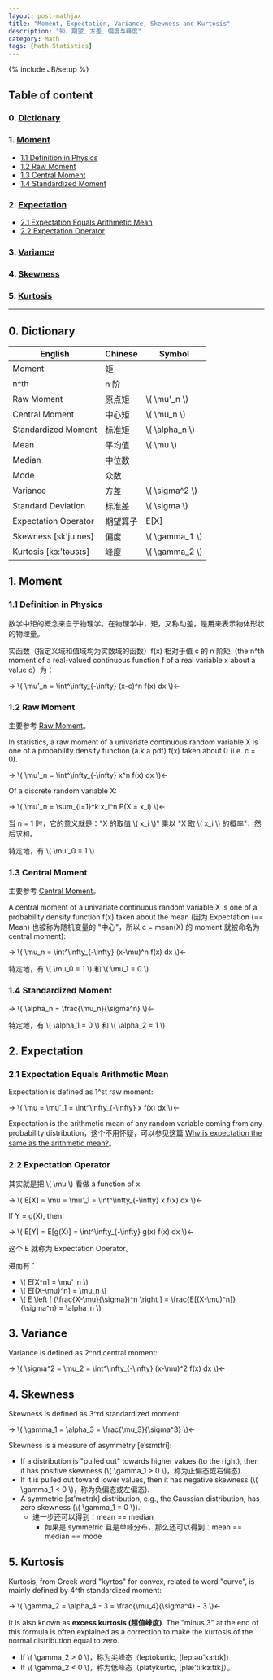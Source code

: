```yaml
---
layout: post-mathjax
title: "Moment, Expectation, Variance, Skewness and Kurtosis"
description: "矩、期望、方差、偏度与峰度"
category: Math
tags: [Math-Statistics]
---
```

{% include JB/setup %}

## Table of content

### 0. [Dictionary](#Dictionary)

### 1. [Moment](#Moment)
  
- [1.1 Definition in Physics](#definition-in-physics)
- [1.2 Raw Moment](#raw-moment)
- [1.3 Central Moment](#central-moment)   
- [1.4 Standardized Moment](#standardized-moment)

### 2. [Expectation](#Expectation)

- [2.1 Expectation Equals Arithmetic Mean](#expectation-eq-mean)
- [2.2 Expectation Operator](#expectation-operator)

### 3. [Variance](#Variance)

### 4. [Skewness](#Skewness)

### 5. [Kurtosis](#Kurtosis)

-----

## <a name="Dictionary"></a>0. Dictionary

| English               | Chinese  | Symbol           |
|-----------------------|----------|------------------|
| Moment                | 矩       |                  |
| n^th                  | n 阶     |                  |
| Raw Moment            | 原点矩   | \\( \mu'\_n \\)  |
| Central Moment        | 中心矩   | \\( \mu_n \\)    |
| Standardized Moment   | 标准矩   | \\( \alpha_n \\) |
| Mean                  | 平均值   | \\( \mu \\)      |
| Median                | 中位数   |                  | 
| Mode                  | 众数     |                  |
| Variance              | 方差     | \\( \sigma\^2 \\)|
| Standard Deviation    | 标准差   | \\( \sigma \\)   |
| Expectation Operator  | 期望算子 | E[X]             |
| Skewness [sk'ju:nes]  | 偏度     | \\( \gamma_1 \\) |
| Kurtosis [kɜ:'təʊsɪs] | 峰度     | \\( \gamma_2 \\) |

## <a name="Moment"></a>1. Moment

### <a name="definition-in-physics"></a>1.1 Definition in Physics

数学中矩的概念来自于物理学。在物理学中，矩，又称动差，是用来表示物体形状的物理量。  

实函数（指定义域和值域均为实数域的函数）f(x) 相对于值 c 的 n 阶矩（the n^th moment of a real-valued continuous function f of a real variable x about a value c）为：

<!-- 
\\( \int\^\infty\_\infty x  \\)  
\\( \int\_\infty\^\infty x  \\)   
\\( \int\^\infty\_{-\infty} x  \\)   
\\( u'\_n \\)  
\\( u'\_n = \int\^\infty\_{-\infty} x \\)  
-->

-> \\( \mu'\_n = \int\^\infty\_{-\infty} (x-c)\^n f(x) dx \\)<-

### <a name="raw-moment"></a>1.2 Raw Moment

主要参考 [Raw Moment](http://mathworld.wolfram.com/RawMoment.html)。  

In statistics, a raw moment of a univariate continuous random variable X is one of a probability density function (a.k.a pdf) f(x) taken about 0 (i.e. c = 0).  

-> \\( \mu'\_n = \int\^\infty\_{-\infty} x\^n f(x) dx \\)<-

Of a discrete random variable X:

-> \\( \mu'\_n = \sum\_{i=1}\^k x\_i\^n P(X = x_i) \\)<-

当 n = 1 时，它的意义就是："X 的取值 \\( x_i \\)" 乘以 "X 取 \\( x_i \\) 的概率"，然后求和。

特定地，有 \\( \mu'\_0 = 1 \\)

### <a name="central-moment"></a>1.3 Central Moment

主要参考 [Central Moment](http://mathworld.wolfram.com/CentralMoment.html)。  

A central moment of a univariate continuous random variable X is one of a probability density function f(x) taken about the mean (因为 Expectation (== Mean) 也被称为随机变量的 "中心"，所以 c = mean(X) 的 moment 就被命名为 central moment):

-> \\( \mu_n = \int\^\infty\_{-\infty} (x-\mu)\^n f(x) dx \\)<-

特定地，有 \\( \mu_0 = 1 \\) 和 \\( \mu_1 = 0 \\)

### <a name="standardized-moment"></a>1.4 Standardized Moment

->  \\( \alpha_n =  \frac{\mu_n}{\sigma\^n} \\)<-

特定地，有 \\( \alpha_1 = 0 \\) 和 \\( \alpha_2 = 1 \\)

## <a name="Expectation"></a>2. Expectation

### <a name="expectation-eq-mean"></a>2.1 Expectation Equals Arithmetic Mean

Expectation is defined as 1^st raw moment: 

-> \\( \mu = \mu'\_1 = \int\^\infty\_{-\infty} x f(x) dx \\)<-

Expectation is the arithmetic mean of any random variable coming from any probability distribution，这个不用怀疑，可以参见这篇 [Why is expectation the same as the arithmetic mean?](http://stats.stackexchange.com/questions/30365/why-is-expectation-the-same-as-the-arithmetic-mean)。

### <a name="expectation-operator"></a>2.2 Expectation Operator

其实就是把 \\( \mu \\) 看做 a function of x:

-> \\( E[X] = \mu = \mu'\_1 = \int\^\infty\_{-\infty} x f(x) dx \\)<-

If Y = g(X), then:

-> \\( E[Y] = E[g(X)] = \int\^\infty\_{-\infty} g(x) f(x) dx \\)<-

这个 E 就称为 Expectation Operator。  

进而有：

* \\( E[X\^n] = \mu'\_n \\) 
* \\( E[(X-\mu)\^n] = \mu\_n \\)
* \\( E \left \[ (\frac{X-\mu}{\sigma})\^n  \right \] = \frac{E[(X-\mu)\^n]}{\sigma\^n} = \alpha\_n \\)

## <a name="Variance"></a>3. Variance

Variance is defined as 2^nd central moment:

-> \\( \sigma\^2 = \mu_2 = \int\^\infty\_{-\infty} (x-\mu)\^2 f(x) dx \\)<-

## <a name="Skewness"></a>4. Skewness

Skewness is defined as 3^rd standardized moment: 

-> \\( \gamma_1 = \alpha_3 =  \frac{\mu_3}{\sigma\^3} \\)<-

Skewness is a measure of asymmetry [eˈsɪmɪtri]: 

* If a distribution is "pulled out" towards higher values (to the right), then it has positive skewness (\\( \gamma_1 > 0 \\)，称为正偏态或右偏态). 
* If it is pulled out toward lower values, then it has negative skewness (\\( \gamma_1 < 0 \\)，称为负偏态或左偏态).
* A symmetric [sɪ'metrɪk] distribution, e.g., the Gaussian distribution, has zero skewness (\\( \gamma_1 = 0 \\)).
	* 进一步还可以得到：mean == median
		* 如果是 symmetric 且是单峰分布，那么还可以得到：mean == median == mode

## <a name="Kurtosis"></a>5. Kurtosis

Kurtosis, from Greek word "kyrtos" for convex, related to word "curve", is mainly defined by 4^th standardized moment:

-> \\( \gamma_2 = \alpha_4 - 3 =  \frac{\mu_4}{\sigma\^4} - 3 \\)<-

It is also known as **excess kurtosis (超值峰度)**. The "minus 3" at the end of this formula is often explained as a correction to make the kurtosis of the normal distribution equal to zero.

* If \\( \gamma_2 > 0 \\)，称为尖峰态（leptokurtic, [leptəʊ'kɜ:tɪk]）
* If \\( \gamma_2 < 0 \\)，称为低峰态（platykurtic, [plæ'ti:kɜ:tɪk]）。